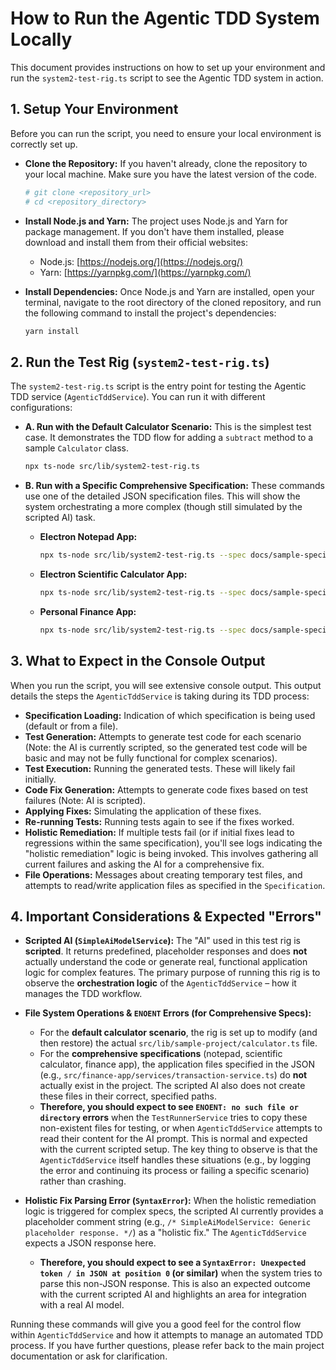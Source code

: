 # How to Run the Agentic TDD System Locally

This document provides instructions on how to set up your environment and run the `system2-test-rig.ts` script to see the Agentic TDD system in action.

## 1. Setup Your Environment

Before you can run the script, you need to ensure your local environment is correctly set up.

*   **Clone the Repository:**
    If you haven't already, clone the repository to your local machine. Make sure you have the latest version of the code.
    ```bash
    # git clone <repository_url>
    # cd <repository_directory>
    ```

*   **Install Node.js and Yarn:**
    The project uses Node.js and Yarn for package management. If you don't have them installed, please download and install them from their official websites:
    *   Node.js: [https://nodejs.org/](https://nodejs.org/)
    *   Yarn: [https://yarnpkg.com/](https://yarnpkg.com/)

*   **Install Dependencies:**
    Once Node.js and Yarn are installed, open your terminal, navigate to the root directory of the cloned repository, and run the following command to install the project's dependencies:
    ```bash
    yarn install
    ```

## 2. Run the Test Rig (`system2-test-rig.ts`)

The `system2-test-rig.ts` script is the entry point for testing the Agentic TDD service (`AgenticTddService`). You can run it with different configurations:

*   **A. Run with the Default Calculator Scenario:**
    This is the simplest test case. It demonstrates the TDD flow for adding a `subtract` method to a sample `Calculator` class.
    ```bash
    npx ts-node src/lib/system2-test-rig.ts
    ```

*   **B. Run with a Specific Comprehensive Specification:**
    These commands use one of the detailed JSON specification files. This will show the system orchestrating a more complex (though still simulated by the scripted AI) task.
    *   **Electron Notepad App:**
        ```bash
        npx ts-node src/lib/system2-test-rig.ts --spec docs/sample-specifications/electron-notepad-spec.json
        ```
    *   **Electron Scientific Calculator App:**
        ```bash
        npx ts-node src/lib/system2-test-rig.ts --spec docs/sample-specifications/electron-scientific-calculator-spec.json
        ```
    *   **Personal Finance App:**
        ```bash
        npx ts-node src/lib/system2-test-rig.ts --spec docs/sample-specifications/personal-finance-app-spec.json
        ```

## 3. What to Expect in the Console Output

When you run the script, you will see extensive console output. This output details the steps the `AgenticTddService` is taking during its TDD process:

*   **Specification Loading:** Indication of which specification is being used (default or from a file).
*   **Test Generation:** Attempts to generate test code for each scenario (Note: the AI is currently scripted, so the generated test code will be basic and may not be fully functional for complex scenarios).
*   **Test Execution:** Running the generated tests. These will likely fail initially.
*   **Code Fix Generation:** Attempts to generate code fixes based on test failures (Note: AI is scripted).
*   **Applying Fixes:** Simulating the application of these fixes.
*   **Re-running Tests:** Running tests again to see if the fixes worked.
*   **Holistic Remediation:** If multiple tests fail (or if initial fixes lead to regressions within the same specification), you'll see logs indicating the "holistic remediation" logic is being invoked. This involves gathering all current failures and asking the AI for a comprehensive fix.
*   **File Operations:** Messages about creating temporary test files, and attempts to read/write application files as specified in the `Specification`.

## 4. Important Considerations & Expected "Errors"

*   **Scripted AI (`SimpleAiModelService`):**
    The "AI" used in this test rig is **scripted**. It returns predefined, placeholder responses and does **not** actually understand the code or generate real, functional application logic for complex features. The primary purpose of running this rig is to observe the **orchestration logic** of the `AgenticTddService` – how it manages the TDD workflow.

*   **File System Operations & `ENOENT` Errors (for Comprehensive Specs):**
    *   For the **default calculator scenario**, the rig is set up to modify (and then restore) the actual `src/lib/sample-project/calculator.ts` file.
    *   For the **comprehensive specifications** (notepad, scientific calculator, finance app), the application files specified in the JSON (e.g., `src/finance-app/services/transaction-service.ts`) do **not** actually exist in the project. The scripted AI also does not create these files in their correct, specified paths.
    *   **Therefore, you should expect to see `ENOENT: no such file or directory` errors** when the `TestRunnerService` tries to copy these non-existent files for testing, or when `AgenticTddService` attempts to read their content for the AI prompt. This is normal and expected with the current scripted setup. The key thing to observe is that the `AgenticTddService` itself handles these situations (e.g., by logging the error and continuing its process or failing a specific scenario) rather than crashing.

*   **Holistic Fix Parsing Error (`SyntaxError`):**
    When the holistic remediation logic is triggered for complex specs, the scripted AI currently provides a placeholder comment string (e.g., `/* SimpleAiModelService: Generic placeholder response. */`) as a "holistic fix." The `AgenticTddService` expects a JSON response here.
    *   **Therefore, you should expect to see a `SyntaxError: Unexpected token / in JSON at position 0` (or similar)** when the system tries to parse this non-JSON response. This is also an expected outcome with the current scripted AI and highlights an area for integration with a real AI model.

Running these commands will give you a good feel for the control flow within `AgenticTddService` and how it attempts to manage an automated TDD process. If you have further questions, please refer back to the main project documentation or ask for clarification.

